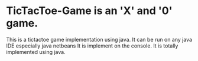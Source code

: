 # TicTacToe-Game is an 'X' and '0' game.
This is a tictactoe game implementation using java.
It can be run on any java IDE especially java netbeans 
It is implement on the console.
It is totally implemented using java.
